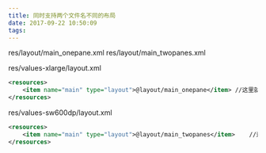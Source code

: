 ```yaml
---
title: 同时支持两个文件名不同的布局
date: 2017-09-22 10:50:09
tags:
---
```

res/layout/main_onepane.xml
res/layout/main_twopanes.xml

res/values-xlarge/layout.xml
``` xml
<resources>
    <item name="main" type="layout">@layout/main_onepane</item>	//这里就可以直接使用@layout/main来获取main_onepane.xml的布局了
</resources>
```

res/values-sw600dp/layout.xml
``` xml
<resources>
    <item name="main" type="layout">@layout/main_twopanes</item>	//这里就可以直接使用@layout/main来获取main_twopanes.xml的布局了
</resources>
```